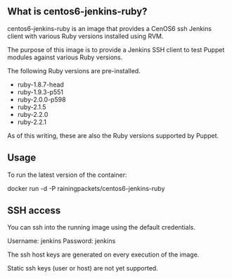 ## What is centos6-jenkins-ruby?

centos6-jenkins-ruby is an image that provides a CenOS6 ssh Jenkins client with
various Ruby versions installed using RVM.

The purpose of this image is to provide a Jenkins SSH client to test Puppet
modules against various Ruby versions.

The following Ruby versions are pre-installed.

- ruby-1.8.7-head
- ruby-1.9.3-p551
- ruby-2.0.0-p598
- ruby-2.1.5
- ruby-2.2.0
- ruby-2.2.1

As of this writing, these are also the Ruby versions supported by Puppet.

## Usage
To run the latest version of the container:

docker run -d -P rainingpackets/centos6-jenkins-ruby

## SSH access
You can ssh into the running image using the default credentials.

Username: jenkins
Password: jenkins

The ssh host keys are generated on every execution of the image.

Static ssh keys (user or host) are not yet supported.
